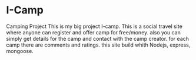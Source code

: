 # I-Camp
Camping Project
This is my big project I-camp. 
This is a social travel site where anyone can register and offer camp for free/money.
also you can simply get details for the camp and contact with the camp creator. 
for each camp there are comments and ratings.
this site build whith Nodejs, express, mongoose.

